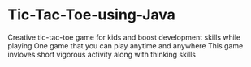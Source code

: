 # Tic-Tac-Toe-using-Java
Creative tic-tac-toe game for kids and boost development skills while playing
One game that you can play anytime and anywhere
This game invloves short vigorous activity along with thinking skills

